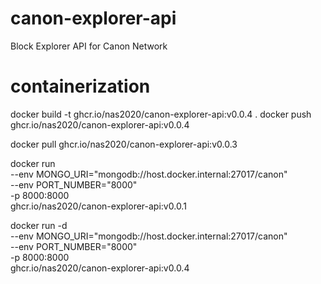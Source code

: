 # canon-explorer-api

Block Explorer API for Canon Network

# containerization

docker build -t ghcr.io/nas2020/canon-explorer-api:v0.0.4 .
docker push ghcr.io/nas2020/canon-explorer-api:v0.0.4

docker pull ghcr.io/nas2020/canon-explorer-api:v0.0.3

docker run \
 --env MONGO_URI="mongodb://host.docker.internal:27017/canon" \
 --env PORT_NUMBER="8000" \
 -p 8000:8000 \
 ghcr.io/nas2020/canon-explorer-api:v0.0.1

docker run -d \
 --env MONGO_URI="mongodb://host.docker.internal:27017/canon" \
 --env PORT_NUMBER="8000" \
 -p 8000:8000 \
 ghcr.io/nas2020/canon-explorer-api:v0.0.4
